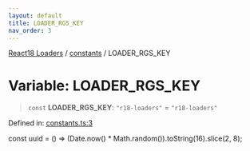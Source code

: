 ```yaml
---
layout: default
title: LOADER_RGS_KEY
nav_order: 3
---
```


[React18 Loaders](../../modules.md) / [constants](../README.md) / LOADER_RGS_KEY

# Variable: LOADER_RGS_KEY

> `const` **LOADER_RGS_KEY**: `"r18-loaders"` = `"r18-loaders"`

Defined in: [constants.ts:3](https://github.com/react18-tools/turborepo-template/blob/da96170e6e8ed2d4305f5f17fef4813021a270f1/lib/src/constants.ts#L3)

const uuid = () =\> (Date.now() \* Math.random()).toString(16).slice(2, 8);
